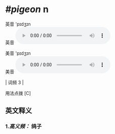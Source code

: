 # ***\#pigeon*** n
英音 'pɪdʒɪn  
英音
<audio src="./media/pigeon-B.aac" controls="controls"></audio>

美音 'pɪdʒɪn  
美音
<audio src="./media/pigeon.aac" controls="controls"></audio>



| 词频 3 |  

用法点拨  [C]

英文释义
---
### 1.*高义频：* **鸽子**  


